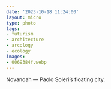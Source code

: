 ```yaml
---
date: '2023-10-18 11:24:00'
layout: micro
type: photo
tags:
- futurism
- architecture
- arcology
- ecology
images:
- 0069384f.webp
---
```


Novanoah — Paolo Soleri’s floating city.
